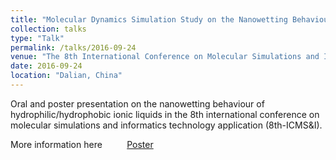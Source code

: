 ```yaml
---
title: "Molecular Dynamics Simulation Study on the Nanowetting Behaviour of Hydrophilic/Hydrophobic Ionic Liquids"
collection: talks
type: "Talk"
permalink: /talks/2016-09-24
venue: "The 8th International Conference on Molecular Simulations and Informatics Technology Application (8th-ICMS&I)"
date: 2016-09-24
location: "Dalian, China"
---
```


Oral and poster presentation on the nanowetting behaviour of hydrophilic/hydrophobic ionic liquids in the 8th international conference on molecular simulations and informatics technology application (8th-ICMS&I).<br>

More information here &nbsp; &nbsp; &nbsp; &nbsp; &nbsp;[Poster](https://yongjiguan.github.io/files/2016-3.pdf)
